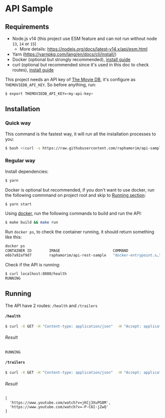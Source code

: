 # API Sample

## Requirements

- Node.js v14 (this project use ESM feature and can not run without node `13`, `14` or `15`)
  - More details: https://nodejs.org/docs/latest-v14.x/api/esm.html
- Yarn (https://yarnpkg.com/lang/en/docs/cli/install/)
- Docker (optional but strongly recommended), [install guide](https://docs.docker.com/get-docker/)
- curl (optional but recommended since it's used in this doc to check routes), [install guide](https://curl.haxx.se/download.html)

This project needs an API key of [The Movie DB](https://www.themoviedb.org/), it's configure as `THEMOVIEDB_API_KEY`. So before anything, run:

```zsh
$ export THEMOVIEDB_API_KEY=<my-api-key>
```

## Installation

### Quick way

This command is the fastest way, it will run all the installation processes to you:

```zsh
$ bash <(curl -s https://raw.githubusercontent.com/raphamorim/api-sample/main/install.sh)
```

### Regular way

Install dependencies:

```zsh
$ yarn
```

Docker is optional but recommended, if you don't want to use docker, run the following commmand on project root and skip to [Running section](#Running):

```zsh
$ yarn start
```

Using [docker](https://docs.docker.com/), run the following commands to build and run the API:

```zsh
$ make build && make run
```

Run `docker ps`, to check the container running, it should return something like this:

```zsh
docker ps
CONTAINER ID        IMAGE                        COMMAND                  CREATED             STATUS              PORTS                    NAMES
e6b7a92af9d7        raphamorim/api-rest-sample   "docker-entrypoint.s…"   9 seconds ago       Up 8 seconds        0.0.0.0:8000->8080/tcp   happy_buck
```

Check if the API is running:

```zsh
$ curl localhost:8080/health
RUNNING
```

## Running

The API have 2 routes: `/health` and `/trailers`

#### `/health`

```zsh
$ curl -X GET -H "Content-type: application/json"  -H "Accept: application/json" -d '{"url":"https://content.viaplay.se/pc-se/film/bad-boys-for-life-2020"}' "http://localhost:8080/health"
```

###### Result

```
RUNNING
```

#### `/trailers`

```zsh
$ curl -X GET -H "Content-type: application/json"  -H "Accept: application/json" -d '{"url":"https://content.viaplay.se/pc-se/film/bad-boys-for-life-2020"}' "http://localhost:8080/trailers"
```

###### Result

```
[
  'https://www.youtube.com/watch?v=jKCj3XuPG8M',
  'https://www.youtube.com/watch?v=-P-C6I-jZwQ'
]
```
